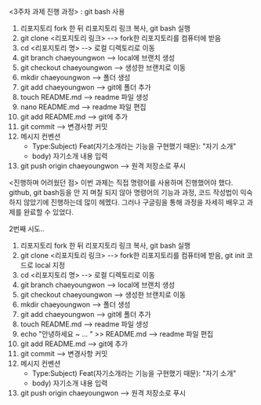 <3주차 과제 진행 과정>
: git bash 사용

1. 리포지토리 fork 한 뒤 리포지토리 링크 복사, git bash 실행
2. git clone <리포지토리 링크> --> fork한 리포지토리를 컴퓨터에 받음
3. cd <리포지토리 명> --> 로컬 디렉토리로 이동
4. git branch chaeyoungwon --> local에 브랜치 생성
5. git checkout chaeyoungwon --> 생성한 브랜치로 이동
6. mkdir chaeyoungwon --> 폴더 생성
7. git add chaeyoungwon --> git에 폴더 추가
8. touch README.md --> readme 파일 생성
9. nano README.md --> readme 파일 편집
10. git add README.md --> git에 추가
11. git commit --> 변경사항 커밋
12. 메시지 컨벤션 
    - Type:Subject) Feat(자기소개라는 기능을 구현했기 때문): "자기 소개"
    - body) 자기소개 내용 입력
13. git push origin chaeyoungwon --> 원격 저장소로 푸시

<진행하며 어려웠던 점>
이번 과제는 직접 명령어를 사용하며 진행했어야 했다. github, git bash등을 안 지 며칠 되지 않아 명령어의 기능과 과정, 코드 작성법이 익숙하지 않았기에 진행하는데 많이 헤멨다. 그러나 구글링을 통해 과정을 자세히 배우고 과제를 완료할 수 있었다.


2번째 시도.. 
1. 리포지토리 fork 한 뒤 리포지토리 링크 복사, git bash 실행
2. git clone <리포지토리 링크> --> fork한 리포지토리를 컴퓨터에 받음, git init 코드로 local 지정
3. cd <리포지토리 명> --> 로컬 디렉토리로 이동
4. git branch chaeyoungwon --> local에 브랜치 생성
5. git checkout chaeyoungwon --> 생성한 브랜치로 이동
6. mkdir chaeyoungwon --> 폴더 생성
7. git add chaeyoungwon --> git에 폴더 추가
8. touch README.md --> readme 파일 생성
9. echo "안녕하세요 ~ ... " >> README.md --> readme 파일 편집
10. git add README.md --> git에 추가
11. git commit --> 변경사항 커밋
12. 메시지 컨벤션 
    - Type:Subject) Feat(자기소개라는 기능을 구현했기 때문): "자기 소개"
    - body) 자기소개 내용 입력
13. git push origin chaeyoungwon --> 원격 저장소로 푸시
